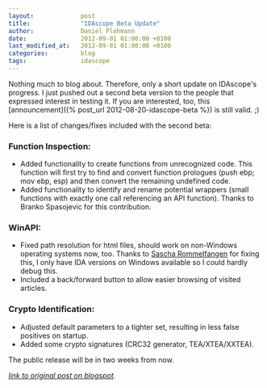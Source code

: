 ```yaml
---
layout:             post
title:              "IDAscope Beta Update"
author:             Daniel Plohmann
date:               2012-09-01 01:00:00 +0100
last_modified_at:   2012-09-01 01:00:00 +0100
categories:         blog
tags:               idascope
---
```


Nothing much to blog about. Therefore, only a short update on IDAscope's progress. 
I just pushed out a second beta version to the people that expressed interest in testing it. 
If you are interested, too, this [announcement]({% post_url 2012-08-20-idascope-beta %}) is still valid. ;) 
 
Here is a list of changes/fixes included with the second beta: 
 
### Function Inspection:
 * Added functionality to create functions from unrecognized code. This function will first try to find and convert function prologues (push ebp; mov ebp, esp) and then convert the remaining undefined code.  
 * Added functionality to identify and rename potential wrappers (small functions with exactly one call referencing an API function). Thanks to Branko Spasojevic for this contribution. 
 
### WinAPI:
 * Fixed path resolution for html files, should work on non-Windows operating systems now, too. Thanks to [Sascha Rommelfangen][twitter rommelfangen] for fixing this, I only have IDA versions on Windows available so I could hardly debug this.  
 * Included a back/forward button to allow easier browsing of visited articles. 
 
### Crypto Identification:
 * Adjusted default parameters to a tighter set, resulting in less false positives on startup.  
 * Added some crypto signatures (CRC32 generator, TEA/XTEA/XXTEA). 
 
The public release will be in two weeks from now.

*[link to original post on blogspot][blogspot post].*

[twitter rommelfangen]: https://twitter.com/rommelfs
[blogspot post]: https://pnx-tf.blogspot.com/2012/09/idascope-beta-update.html